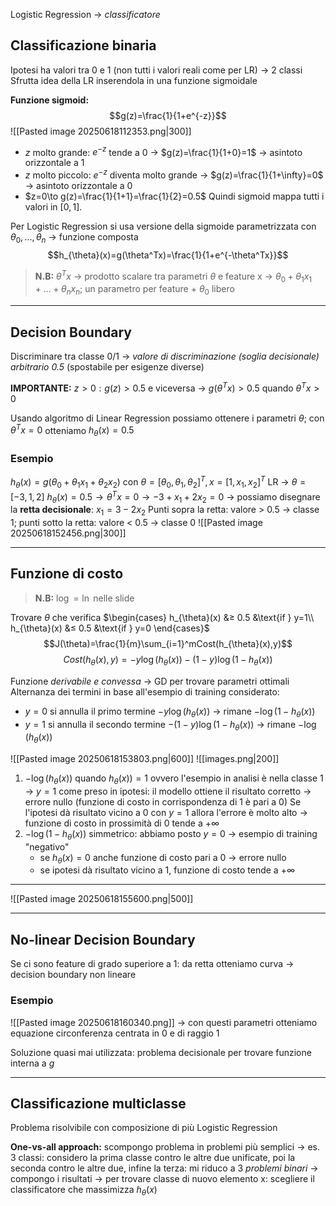 Logistic Regression -> *classificatore* 

## Classificazione binaria
Ipotesi ha valori tra 0 e 1 (non tutti i valori reali come per LR) -> 2 classi
Sfrutta idea della LR inserendola in una funzione sigmoidale

**Funzione sigmoid:** 
$$g(z)=\frac{1}{1+e^{-z}}$$
![[Pasted image 20250618112353.png|300]]
- $z$ molto grande: $e^{-z}$ tende a 0 -> $g(z)=\frac{1}{1+0}=1$ -> asintoto orizzontale a 1
- $z$ molto piccolo: $e^{-z}$ diventa molto grande -> $g(z)=\frac{1}{1+\infty}=0$ -> asintoto orizzontale a 0
- $z=0\to g(z)=\frac{1}{1+1}=\frac{1}{2}=0.5$
Quindi sigmoid mappa tutti i valori in $[0,1]$.

Per Logistic Regression si usa versione della sigmoide parametrizzata con $\theta_{0},\dots,\theta_{n}$ -> funzione composta
$$h_{\theta}(x)=g(\theta^Tx)=\frac{1}{1+e^{-\theta^Tx}}$$
> **N.B:** $\theta^Tx$ -> prodotto scalare tra parametri $\theta$ e feature x -> $\theta_{0}+\theta_{1}x_{1}+\dots+\theta_{n}x_{n}$; un parametro per feature + $\theta_{0}$ libero

***

## Decision Boundary
Discriminare tra classe 0/1 -> *valore di discriminazione (soglia decisionale) arbitrario 0.5* (spostabile per esigenze diverse)

**IMPORTANTE:** $z > 0: g(z) > 0.5$ e viceversa -> $g(\theta^Tx)>0.5$ quando $\theta^Tx>0$

Usando algoritmo di Linear Regression possiamo ottenere i parametri $\theta$; con $\theta^Tx=0$ otteniamo $h_{\theta}(x)=0.5$

### Esempio
$h_{\theta}(x)=g(\theta_{0}+ \theta_{1}x_{1}+\theta_{2}x_{2})$ con $\theta=[\theta_{0},\theta_{1},\theta_{2}]^T,x=[1,x_{1},x_{2}]^T$
LR -> $\theta=[-3,1,2]$
$h_{\theta}(x)=0.5\to \theta^Tx=0\to-3+x_{1}+2x_{2}=0$ -> possiamo disegnare la **retta decisionale**: $x_{1}=3-2x_{2}$
Punti sopra la retta: valore > 0.5 -> classe 1; punti sotto la retta: valore < 0.5 -> classe 0 
![[Pasted image 20250618152456.png|300]]
***

## Funzione di costo
> **N.B:** $\log = \ln$ nelle slide

Trovare $\theta$ che verifica $\begin{cases} h_{\theta}(x) &≥ 0.5 &\text{if } y=1\\ h_{\theta}(x) &≤ 0.5 &\text{if } y=0 \end{cases}$
$$J(\theta)=\frac{1}{m}\sum_{i=1}^mCost(h_{\theta}(x),y)$$
$$Cost(h_{\theta}(x),y)=-y\log(h_{\theta}(x))-(1-y)\log(1-h_{\theta}(x))$$

Funzione *derivabile e convessa* -> GD per trovare parametri ottimali
Alternanza dei termini in base all'esempio di training considerato: 
- $y=0$ si annulla il primo termine $-y\log(h_{\theta}(x))$ -> rimane $-\log(1-h_{\theta}(x))$
- $y=1$ si annulla il secondo termine $-(1-y)\log(1-h_{\theta}(x))$ -> rimane $-\log(h_{\theta}(x))$

![[Pasted image 20250618153803.png|600]]
![[images.png|200]]

1. $-\log(h_{\theta}(x))$ quando $h_{\theta}(x))=1$ ovvero l'esempio in analisi è nella classe 1 -> $y=1$ come preso in ipotesi: il modello ottiene il risultato corretto -> errore nullo (funzione di costo in corrispondenza di 1 è pari a 0)
   Se l'ipotesi dà risultato vicino a 0 con $y=1$ allora l'errore è molto alto -> funzione di costo in prossimità di 0 tende a $+\infty$
2. $-\log(1-h_{\theta}(x))$ simmetrico: abbiamo posto $y=0$ -> esempio di training "negativo"
   - se $h_{\theta}(x)=0$ anche funzione di costo pari a 0 -> errore nullo
   - se ipotesi dà risultato vicino a 1, funzione di costo tende a $+\infty$

***
![[Pasted image 20250618155600.png|500]]
***

## No-linear Decision Boundary
Se ci sono feature di grado superiore a 1: da retta otteniamo curva -> decision boundary non lineare

### Esempio
![[Pasted image 20250618160340.png]]
-> con questi parametri otteniamo equazione circonferenza centrata in 0 e di raggio 1

Soluzione quasi mai utilizzata: problema decisionale per trovare funzione interna a $g$

***

## Classificazione multiclasse
Problema risolvibile con composizione di più Logistic Regression 

**One-vs-all approach:** scompongo problema in problemi più semplici
-> es. 3 classi: considero la prima classe contro le altre due unificate, poi la seconda contro le altre due, infine la terza: mi riduco a 3 *problemi binari* -> compongo i risultati
-> per trovare classe di nuovo elemento x: scegliere il classificatore che massimizza $h_{\theta}(x)$
